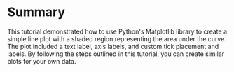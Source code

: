 # Summary

This tutorial demonstrated how to use Python's Matplotlib library to create a simple line plot with a shaded region representing the area under the curve. The plot included a text label, axis labels, and custom tick placement and labels. By following the steps outlined in this tutorial, you can create similar plots for your own data.
